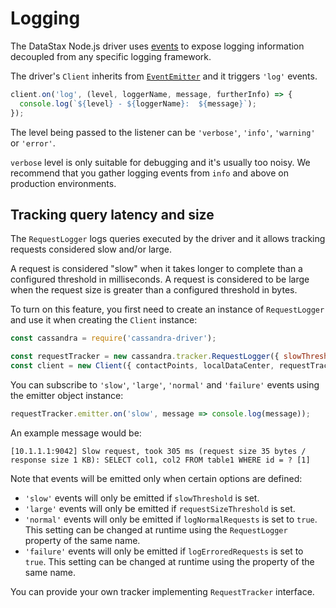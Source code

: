 # Logging

The DataStax Node.js driver uses [events][events] to expose logging information decoupled from any specific logging 
framework.

The driver's `Client` inherits from [`EventEmitter`][event-emitter] and it triggers `'log'` events.

```javascript
client.on('log', (level, loggerName, message, furtherInfo) => {
  console.log(`${level} - ${loggerName}:  ${message}`);
});
```

The level being passed to the listener can be `'verbose'`, `'info'`, `'warning'` or `'error'`.
 
`verbose` level is only suitable for debugging and it's usually too noisy. We recommend that you gather logging 
events from `info` and above on production environments.

## Tracking query latency and size

The `RequestLogger` logs queries executed by the driver and it allows tracking requests considered slow and/or large.

A request is considered "slow" when it takes longer to complete than a configured threshold in milliseconds. A request
is considered to be large when the request size is greater than a configured threshold in bytes.

To turn on this feature, you first need to create an instance of `RequestLogger` and use it when creating the `Client`
instance:

```javascript
const cassandra = require('cassandra-driver');

const requestTracker = new cassandra.tracker.RequestLogger({ slowThreshold: 1000 });
const client = new Client({ contactPoints, localDataCenter, requestTracker });
```

You can subscribe to `'slow'`, `'large'`, `'normal'` and `'failure'` events using the emitter object instance:

```javascript
requestTracker.emitter.on('slow', message => console.log(message));
```

An example message would be:

```
[10.1.1.1:9042] Slow request, took 305 ms (request size 35 bytes / response size 1 KB): SELECT col1, col2 FROM table1 WHERE id = ? [1]
```

Note that events will be emitted only when certain options are defined:

- `'slow'` events will only be emitted if `slowThreshold` is set.
- `'large'` events will only be emitted if `requestSizeThreshold` is set.
- `'normal'` events will only be emitted if `logNormalRequests` is set to `true`. This setting can be changed at 
runtime using the `RequestLogger` property of the same name. 
- `'failure'` events will only be emitted if `logErroredRequests` is set to `true`. This setting can be changed at
runtime using the property of the same name.

You can provide your own tracker implementing `RequestTracker` interface. 

[events]: https://nodejs.org/api/events.html
[event-emitter]: https://nodejs.org/api/events.html#events_class_eventemitter